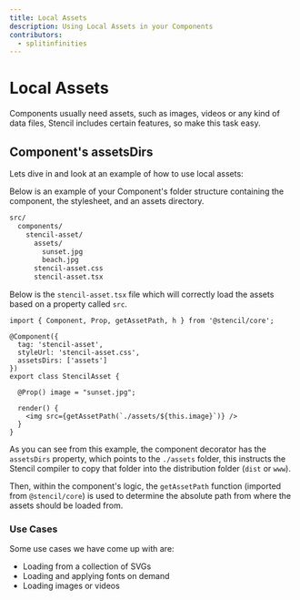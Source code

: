 ```yaml
---
title: Local Assets
description: Using Local Assets in your Components
contributors:
  - splitinfinities
---
```


# Local Assets

Components usually need assets, such as images, videos or any kind of data files, Stencil includes certain features, so make this task easy.

## Component's assetsDirs

Lets dive in and look at an example of how to use local assets:

Below is an example of your Component's folder structure containing the component, the stylesheet, and an assets directory. 

```bash
src/
  components/
    stencil-asset/
      assets/
        sunset.jpg
        beach.jpg
      stencil-asset.css
      stencil-asset.tsx
```

Below is the `stencil-asset.tsx` file which will correctly load the assets based on a property called `src`. 

```tsx
import { Component, Prop, getAssetPath, h } from '@stencil/core';

@Component({
  tag: 'stencil-asset',
  styleUrl: 'stencil-asset.css',
  assetsDirs: ['assets']
})
export class StencilAsset {

  @Prop() image = "sunset.jpg";

  render() {
    <img src={getAssetPath(`./assets/${this.image}`)} />
  }
}
```

As you can see from this example, the component decorator has the `assetsDirs` property, which points to the `./assets` folder, this instructs the Stencil compiler to copy that folder into the distribution folder (`dist` or `www`).

Then, within the component's logic, the `getAssetPath` function (imported from `@stencil/core`) is used to determine the absolute path from where the assets should be loaded from.

### Use Cases

Some use cases we have come up with are:

- Loading from a collection of SVGs
- Loading and applying fonts on demand
- Loading images or videos
